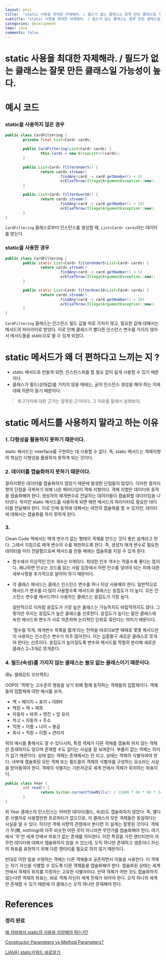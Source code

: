 ```yaml
---
layout: post
title:  "static 사용을 최대한 자제해라. / 필드가 없는 클래스는 잘못 만든 클래스일 가능성이 높다."
subtitle: "static 사용을 최대한 자제해라. / 필드가 없는 클래스는 잘못 만든 클래스일 가능성이 높다."
categories: development
tags: java
comments: false
---
```


# static 사용을 최대한 자제해라. / 필드가 없는 클래스는 잘못 만든 클래스일 가능성이 높다.

# 예시 코드

### static을 사용하지 않은 경우

```java
public class CardFiltering {
		private final List<Card> cards;
		
		public CardFiltering(List<Card> cards) {
				this.cards = new ArrayList<>(cards);
		}
		
		public List<Card> filterUnder5() {
				return cards.stream()
						.findAny(card -> card.getNumber() < 5)
						.orElseThrow(IllegalArgumentException::new);
		}

		public List<Card> filterOver10() {
				return cards.stream()
						.findAny(card -> card.getNumber() > 10)
						.orElseThrow(IllegalArgumentException::new);
		}
}
```

`CardFiltering` 클래스로부터 인스턴스를 생성할 때, `List<Card> cards`라는 데이터를 받는다.

### static을 사용한 경우

```java
public class CardFiltering {
		public static List<Card> filterUnder5(List<Card> cards) {
				return cards.stream()
						.findAny(card -> card.getNumber() < 5)
						.orElseThrow(IllegalArgumentException::new);
		}

		public static List<Card> filterOver10(List<Card> cards) {
				return cards.stream()
						.findAny(card -> card.getNumber() > 10)
						.orElseThrow(IllegalArgumentException::new);
		}
}
```

`CardFiltering` 클래스는 인스턴스 필드 값을 따로 가지지 않고, 필요한 값에 대해서는 메서드의 파라미터로 받았다. 이로 인해 클래스가 별다른 인스턴스 변수를 가지지 않아서 메서드들을 static으로 쓸 수 있게 되었다. 

# static 메서드가 왜 더 편하다고 느끼는 지 ?

- static 메서드로 만들게 되면, 인스턴스화를 할 필요 없이 쉽게 사용할 수 있기 때문이다.
- 클래스가 필드(상태값)를 가지지 않을 때에는, 굳이 인스턴스 생성을 해야 하는 지에 대해 의문이 들기 때문이다.

> 위 2가지에 대한 근거는 잘못된 근거이다. 그 이유를 밑에서 살펴보자.

# static 메서드를 사용하지 말라고 하는 이유

### 1. 다형성을 활용하지 못하기 때문이다.

static 메서드는 interface를 구현하는 데 사용할 수 없다. 즉, static 메서드는 객체지향의 핵심인 다형성을 활용하지 못하게 되는 것이다.

### 2. 데이터를 캡슐화하지 못하기 때문이다.

절차지향은 데이터를 캡슐화하지 않았기 때문에 발생한 단점들이 많았다. 이러한 절차지향의 단점을 극복하기 위해 나온 패러다임이 객체 지향이다. 객체 지향은 데이터와 동작을 캡슐화해야 한다. 생성자의 매개변수로 전달하는 데이터들이 캡슐화할 데이터임을 나타낸다. 하지만 static 메서드를 사용하게 되면 매번 메서드의 파라미터로 필요한 데이터를 전달해야 한다. 이로 인해 동작에 대해서는 여전히 캡슐화를 할 수 있지만, 데이터에 대해서는 캡슐화를 하지 못하게 된다. 

### 3.

Clean Code 책에서는 매개 변수가 없는 형태의 객체를 만드는 것이 좋은 설계라고 한다. 그래서 지침으로 매개 변수의 수를 제한하도록 한다. 즉, 생성자 매개 변수로 필요한 데이터를 미리 전달함으로써 메서드를 만들 때에는 캡슐화를 지킬 수 있게 된다. 

- 함수에서 이상적인 인수 개수는 0개이다. 최대한 인수 개수는 적을수록 좋다는 뜼이다. 왜냐하면 인수는 코드를 읽는 사람 입장에서 어떤 인수를 넣어야 되는 지에 대한 세부사항을 추가적으로 알아야 하기 때문이다.
- 각 클래스 메서드는 클래스 인스턴스 변수를 하나 이상 사용해야 한다. 일반적으로 메서드가 변수를 더 많이 사용할수록 메서드와 클래스는 응집도가 더 높다. 모든 인스턴스 변수를 메서드마다 사용하는 클래스는 응집도가 가장 높다.

    일반적으로 이처럼 응집도가 가장 높은 클래스는 가능하지도 바랍직하지도 않다. 그렇지만 우리는 응집도가 높은 클래스를 선호한다. 응집도가 높다는 말은 클래스에 속한 메서드와 변수가 서로 의존하며 논리적인 단위로 묶인다는 의미기 때문이다. 

    '함수를 작게, 매개변수 목록을 짧게'라는 전략을 따르다보면 때때로 몇몇 메서드만이 사용하는 인스턴스 변수가 아주 많아진다. 이는 십중팔구 새로운 클래스로 쪼개야 한다는 신호이다. 응집도가 높아질도록 변수와 메서드를 적절히 분리해 새로운 클래스 2~3개로 쪼개준다. 

### 4. 필드(속성)를 가지지 않는 클래스는 쓸모 없는 클래스이기 때문이다.

(By. 엘레강트 오브젝트)

OOP의 '객체'는 고수준의 행동을 낳기 위해 함께 동작하는 객체들의 집합체이다. 객체들의 집합체에 대한 예시를 보자. 

- 책 = 페이지 + 표지 + ISBN
- 책장 = 책 + 제목
- 자동차 = 바퀴 + 엔진 + 앞 유리
- 차고 = 자동차 + 주소
- 직원 = 이름 + 나이 + 봉급
- 회사 = 직원 + 이름 + 관리자

위의 예시를 통해서도 알 수 있다시피, 특정 객체가 다른 객체를 캡슐화 하지 않는 객체란 존재하지도 않으며 존재할 수도 없다는 사실을 잘 보여준다. 부품이 없는 객체는 의미가 없기 때문이다. 상태 없는 객체는 존재해서는 안 되고, 상태는 객체의 식별자여야 한다. 내부에 캡슐화된 모든 객체 또는 필드들이 객체의 식별자를 구성하는 요소라는 사실을 받아들여야 한다. 객체의 식별자는 기본저긍로 세계 안에서 객체가 위치하는 좌표이다. 

```java
public class Year {
		int read() {
				return System.currentTimeMills() / (1000 * 60 * 60 * 24 * 30 * 12) - 1970;
		}
}
```

위 Year 클래스의 인스턴스는 어떠한 데이터(필드, 속성)도 캡슐화하지 않았다. 즉, 별다른 식별자로 사용할만한 프로퍼티가 없으므로, 이 클래스의 모든 객체들은 동일하다는 사실을 알 수 있다. 하지만 객체 지향의 관점에서 본다면 이 설계는 잘못된 것이다. 객체가 무(無, nothing)와 아주 비슷한 어떤 것이 아니라면 무언가를 캡슐화해야 한다. 여기에서 '무'란 세계 안에서 좌표가 없는 존재를 의미한다. 이런 특징을 가진 엔티티만이 아무런 데이터에 대해서 캡슐화하지 않을 수 있는데, 오직 하나만 존재하고 생존이나 자신의 좌표를 표현하기 위해 다른 엔티티를 필요로 하지 않기 때문이다.

반대로 어떤 일을 수행하는 객체는 다른 객체들과 공존하면서 이들을 사용한다. 이 객체는 자기 자신을 식별할 수 있도록 다른 객체들을 캡슐화해야 한다. 캡슐화된 상태는 세계 안에서 객체의 위치를 지정하는 고유한 식별자이다. 만약 객체가 어떤 것도 캡슐화하지 않는다면 객체의 좌표는, 바로 객체 자신이 세계 전체가 되어야 한다. 오직 하나의 세계만 존재할 수 있기 때문에 이 클래스는 오직 하나만 존재해야 한다.

# References

### 정리 완료

[왜 자바에서 static의 사용을 지양해야 하는가?](https://unabated.tistory.com/entry/%EC%99%9C-%EC%9E%90%EB%B0%94%EC%97%90%EC%84%9C-static%EC%9D%98-%EC%82%AC%EC%9A%A9%EC%9D%84-%EC%A7%80%EC%96%91%ED%95%B4%EC%95%BC-%ED%95%98%EB%8A%94%EA%B0%80)

[Constructor Parameters vs Method Parameters?](https://stackoverflow.com/questions/4367347/constructor-parameters-vs-method-parameters)

[[JAVA] static키워드 바로알기](https://rockdrumy.tistory.com/214)